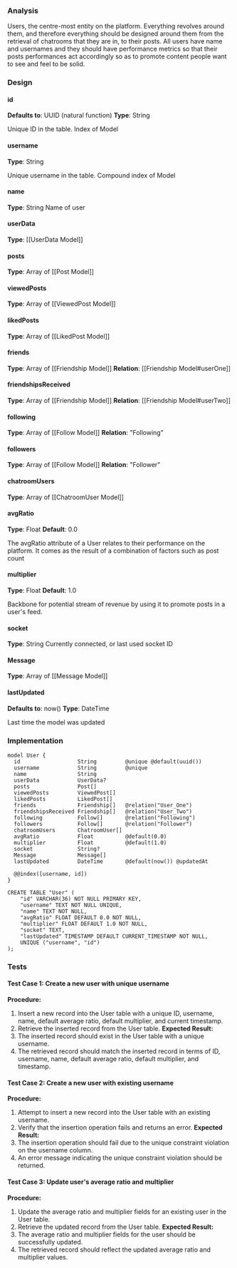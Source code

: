 
### Analysis

Users, the centre-most entity on the platform. Everything revolves around them, and therefore everything should be designed around them from the retrieval of chatrooms that they are in, to their posts. All users have name and usernames and they should have performance metrics so that their posts performances act accordingly so as to promote content people want to see and feel to be solid.


### Design

#### id
__Defaults to__: UUID (natural function)
__Type__: String

Unique ID in the table. Index of Model

#### username
__Type__: String

Unique username in the table. Compound index of Model

#### name
__Type__: String
Name of user

#### userData
__Type__: [[UserData Model]]

#### posts
__Type__: Array of [[Post Model]]

#### viewedPosts
__Type__: Array of [[ViewedPost Model]]

#### likedPosts
__Type__: Array of [[LikedPost Model]]

#### friends
__Type__: Array of [[Friendship Model]]
__Relation__: [[Friendship Model#userOne]]

#### friendshipsReceived
__Type__: Array of [[Friendship Model]]
__Relation__: [[Friendship Model#userTwo]]

#### following
__Type__: Array of [[Follow Model]]
__Relation__: "Following"

#### followers
__Type__: Array of [[Follow Model]]
__Relation__: "Follower"

#### chatroomUsers
__Type__: Array of [[ChatroomUser Model]]

#### avgRatio
__Type__: Float
__Default__: 0.0

The avgRatio attribute of a User relates to their performance on the platform. It comes as the result of a combination of factors such as post count

#### multiplier
__Type__: Float
__Default__: 1.0

Backbone for potential stream of revenue by using it to promote posts in a user's feed.

#### socket
__Type__: String
Currently connected, or last used socket ID

#### Message
__Type__: Array of [[Message Model]]

#### lastUpdated
__Defaults to__: now()
__Type__: DateTime

Last time the model was updated



### Implementation

```
model User {
  id                  String         @unique @default(uuid())
  username            String         @unique
  name                String
  userData            UserData?
  posts               Post[]
  viewedPosts         ViewedPost[]
  likedPosts          LikedPost[]
  friends             Friendship[]   @relation("User_One")
  friendshipsReceived Friendship[]   @relation("User_Two")
  following           Follow[]       @relation("Following")
  followers           Follow[]       @relation("Follower")
  chatroomUsers       ChatroomUser[]
  avgRatio            Float          @default(0.0)
  multiplier          Float          @default(1.0)
  socket              String?
  Message             Message[]
  lastUpdated         DateTime       @default(now()) @updatedAt

  @@index([username, id])
}
```

```
CREATE TABLE "User" (
    "id" VARCHAR(36) NOT NULL PRIMARY KEY,
    "username" TEXT NOT NULL UNIQUE,
    "name" TEXT NOT NULL,
    "avgRatio" FLOAT DEFAULT 0.0 NOT NULL,
    "multiplier" FLOAT DEFAULT 1.0 NOT NULL,
    "socket" TEXT,
    "lastUpdated" TIMESTAMP DEFAULT CURRENT_TIMESTAMP NOT NULL,
    UNIQUE ("username", "id")
);
```


### Tests

#### Test Case 1: Create a new user with unique username

**Procedure:**
1. Insert a new record into the User table with a unique ID, username, name, default average ratio, default multiplier, and current timestamp.
2. Retrieve the inserted record from the User table.
**Expected Result:**
1. The inserted record should exist in the User table with a unique username.
2. The retrieved record should match the inserted record in terms of ID, username, name, default average ratio, default multiplier, and timestamp.


#### Test Case 2: Create a new user with existing username

**Procedure:**
1. Attempt to insert a new record into the User table with an existing username.
2. Verify that the insertion operation fails and returns an error.
**Expected Result:**
1. The insertion operation should fail due to the unique constraint violation on the username column.
2. An error message indicating the unique constraint violation should be returned.


#### Test Case 3: Update user's average ratio and multiplier

**Procedure:**
1. Update the average ratio and multiplier fields for an existing user in the User table.
2. Retrieve the updated record from the User table.
**Expected Result:**
1. The average ratio and multiplier fields for the user should be successfully updated.
2. The retrieved record should reflect the updated average ratio and multiplier values.